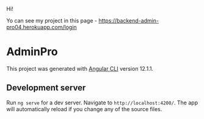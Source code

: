 Hi!

Yo can see my project in this page 
    - https://backend-admin-pro04.herokuapp.com/login

# AdminPro

This project was generated with [Angular CLI](https://github.com/angular/angular-cli) version 12.1.1.

## Development server

Run `ng serve` for a dev server. Navigate to `http://localhost:4200/`. The app will automatically reload if you change any of the source files.

